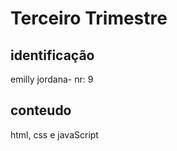 # Terceiro Trimestre 

## identificação 
emilly jordana- nr: 9

## conteudo 
html, css e javaScript
